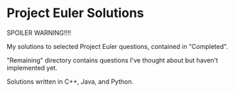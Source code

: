 # Project Euler Solutions
SPOILER WARNING!!!!

My solutions to selected Project Euler questions, contained in "Completed".

"Remaining" directory contains questions I've thought about but haven't implemented yet.

Solutions written in C++, Java, and Python.